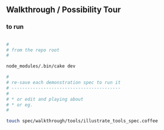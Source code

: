 Walkthrough / Possibility Tour
------------------------------

### to run

```bash

#
# from the repo root
#

node_modules/.bin/cake dev

#
# re-save each demonstration spec to run it
# -----------------------------------------
# 
# * or edit and playing about
# * or eg.
# 

touch spec/walkthrough/tools/illustrate_tools_spec.coffee


```
